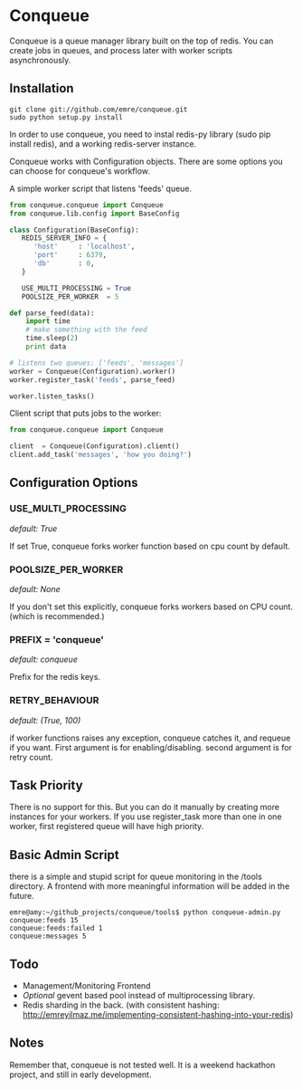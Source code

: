 Conqueue
======
Conqueue is a queue manager library built on the top of redis. You can create jobs in queues, and process later with worker
scripts asynchronously.

Installation
-------------

```
git clone git://github.com/emre/conqueue.git
sudo python setup.py install
```
In order to use conqueue, you need to instal redis-py library (sudo pip install redis), and a working redis-server instance.

Conqueue works with Configuration objects. There are some options you can choose for conqueue's workflow.

A simple worker script that listens 'feeds' queue.

``` python
from conqueue.conqueue import Conqueue
from conqueue.lib.config import BaseConfig

class Configuration(BaseConfig):
   REDIS_SERVER_INFO = {
      'host'     : 'localhost',
      'port'     : 6379,
      'db'       : 0,
   }

   USE_MULTI_PROCESSING = True
   POOLSIZE_PER_WORKER  = 5

def parse_feed(data):
    import time
    # make something with the feed
    time.sleep(2)
    print data

# listens two queues: ['feeds', 'messages']
worker = Conqueue(Configuration).worker()
worker.register_task('feeds', parse_feed)

worker.listen_tasks()

```

Client script that puts jobs to the worker:

``` python
from conqueue.conqueue import Conqueue

client  = Conqueue(Configuration).client()
client.add_task('messages', 'how you doing?')
```

Configuration Options
-------------
### USE_MULTI_PROCESSING
_default: True_

If set True, conqueue forks worker function based on cpu count by default.

### POOLSIZE_PER_WORKER
_default: None_

If you don't set this explicitly, conqueue forks workers based on CPU count. (which is recommended.)

### PREFIX = 'conqueue'
_default: conqueue_

Prefix for the redis keys.

### RETRY_BEHAVIOUR
_default: (True, 100)_

if worker functions raises any exception, conqueue catches it, and requeue if you want. First argument is for enabling/disabling.
second argument is for retry count.

Task Priority
-------------
There is no support for this. But you can do it manually by creating more instances for your workers. If you use register_task more than one
in one worker, first registered queue will have high priority.

Basic Admin Script
-------------
there is a simple and stupid script for queue monitoring in the /tools directory. A frontend with more meaningful information
will be added in the future.

```
emre@amy:~/github_projects/conqueue/tools$ python conqueue-admin.py
conqueue:feeds 15
conqueue:feeds:failed 1
conqueue:messages 5
```

Todo
------------
* Management/Monitoring Frontend
* _Optional_ gevent based pool instead of multiprocessing library.
* Redis sharding in the back. (with consistent hashing: <http://emreyilmaz.me/implementing-consistent-hashing-into-your-redis>)

Notes
------------
Remember that, conqueue is not tested well. It is a weekend hackathon project, and still in early development.